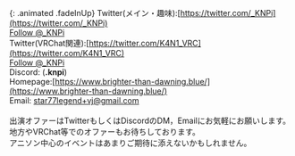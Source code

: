 {: .animated .fadeInUp}
Twitter(メイン・趣味):[https://twitter.com/_KNPi](https://twitter.com/_KNPi)  
<a href="https://twitter.com/_KNPi?ref_src=twsrc%5Etfw" class="twitter-follow-button" data-show-count="false">Follow @_KNPi</a><script async src="https://platform.twitter.com/widgets.js" charset="utf-8"></script>  
Twitter(VRChat関連):[https://twitter.com/K4N1_VRC](https://twitter.com/K4N1_VRC)  
<a href="https://twitter.com/K4N1_VRC?ref_src=twsrc%5Etfw" class="twitter-follow-button" data-show-count="false">Follow @_KNPi</a><script async src="https://platform.twitter.com/widgets.js" charset="utf-8"></script>  
Discord: (**.knpi**)  
Homepage:[https://www.brighter-than-dawning.blue/](https://www.brighter-than-dawning.blue/)  
Email: <a href="&#109;&#97;&#105;&#108;&#116;&#111;&#58;&#115;&#116;&#97;&#114;&#55;&#55;&#108;&#101;&#103;&#101;&#110;&#100;&#43;&#118;&#106;&#64;&#103;&#109;&#97;&#105;&#108;&#46;&#99;&#111;&#109;">&#115;&#116;&#97;&#114;&#55;&#55;&#108;&#101;&#103;&#101;&#110;&#100;&#43;&#118;&#106;&#64;&#103;&#109;&#97;&#105;&#108;&#46;&#99;&#111;&#109;</a>  
<br/>
出演オファーはTwitterもしくはDiscordのDM，Emailにお気軽にお願いします。  
地方やVRChat等でのオファーもお待ちしております。  
アニソン中心のイベントはあまりご期待に添えないかもしれません。  